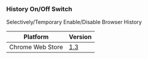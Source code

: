 ### History On/Off Switch
Selectively/Temporary Enable/Disable Browser History

| Platform         | Version                                                                           |
| ---------------- | --------------------------------------------------------------------------------- |
| Chrome Web Store | [1.3](https://chrome.google.com/webstore/detail/lnmpmbghleceibmgenamnhhahfiebgie) |
